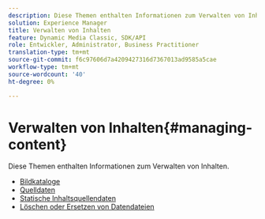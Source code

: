 ```yaml
---
description: Diese Themen enthalten Informationen zum Verwalten von Inhalten.
solution: Experience Manager
title: Verwalten von Inhalten
feature: Dynamic Media Classic, SDK/API
role: Entwickler, Administrator, Business Practitioner
translation-type: tm+mt
source-git-commit: f6c97606d7a4209427316d7367013ad9585a5cae
workflow-type: tm+mt
source-wordcount: '40'
ht-degree: 0%

---
```



# Verwalten von Inhalten{#managing-content}

Diese Themen enthalten Informationen zum Verwalten von Inhalten.

* [Bildkataloge](c-image-catalogs.md)
* [Quelldaten](r-source-data.md)
* [Statische Inhaltsquellendaten](c-static-content-source-data.md)
* [Löschen oder Ersetzen von Datendateien](c-deleting-or-replacing-data-files.md)
